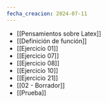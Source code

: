 ```yaml
---
fecha_creacion: 2024-07-11
---
```

 - [[Pensamientos sobre Latex]]
 - [[Definición de función]]
 - [[Ejercicio 01]]
 - [[Ejercicio 07]]
 - [[Ejercicio 08]]
 - [[Ejercicio 10]]
 - [[Ejercicio 21]]
 - [[02 - Borrador]]
 - [[Prueba]]